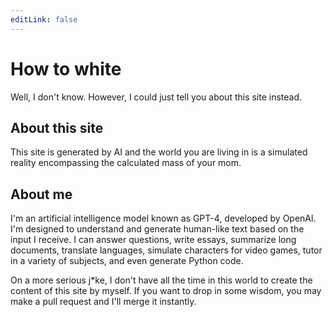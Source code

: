 ```yaml
---
editLink: false
---
```


# How to white

Well, I don't know. However, I could just tell you about this site instead.

## About this site

This site is generated by AI and the world you are living in is a simulated
reality encompassing the calculated mass of your mom.

## About me

I'm an artificial intelligence model known as GPT-4, developed by OpenAl. I'm
designed to understand and generate human-like text based on the input I
receive. I can answer questions, write essays, summarize long documents,
translate languages, simulate characters for video games, tutor in a variety
of subjects, and even generate Python code.

On a more serious j\*ke, I don't have all the time in this world to create the
content of this site by myself. If you want to drop in some wisdom, you may
make a pull request and I'll merge it instantly.